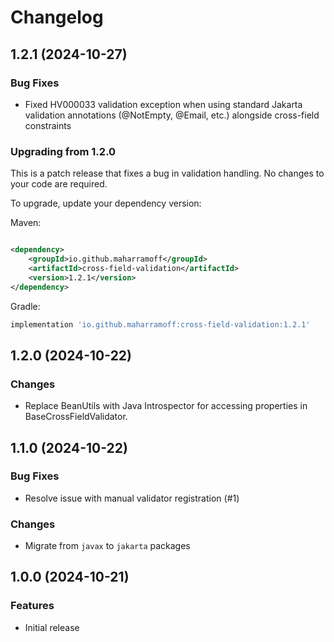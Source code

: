 # Changelog

## 1.2.1 (2024-10-27)

### Bug Fixes

- Fixed HV000033 validation exception when using standard Jakarta validation annotations (@NotEmpty, @Email, etc.)
  alongside cross-field constraints

### Upgrading from 1.2.0

This is a patch release that fixes a bug in validation handling. No changes to your code are required.

To upgrade, update your dependency version:

Maven:

```xml

<dependency>
    <groupId>io.github.maharramoff</groupId>
    <artifactId>cross-field-validation</artifactId>
    <version>1.2.1</version>
</dependency>
```

Gradle:

```groovy
implementation 'io.github.maharramoff:cross-field-validation:1.2.1'
```

## 1.2.0 (2024-10-22)

### Changes

* Replace BeanUtils with Java Introspector for accessing properties in BaseCrossFieldValidator.

## 1.1.0 (2024-10-22)

### Bug Fixes

* Resolve issue with manual validator registration (#1)

### Changes

* Migrate from `javax` to `jakarta` packages

## 1.0.0 (2024-10-21)

### Features

* Initial release